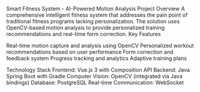 Smart Fitness System - AI-Powered Motion Analysis
Project Overview
A comprehensive intelligent fitness system that addresses the pain point of traditional fitness programs lacking personalization. The solution uses OpenCV-based motion analysis to provide personalized training recommendations and real-time form correction.
Key Features

Real-time motion capture and analysis using OpenCV
Personalized workout recommendations based on user performance
Form correction and feedback system
Progress tracking and analytics
Adaptive training plans

Technology Stack
Frontend: Vue.js 3 with Composition API
Backend: Java Spring Boot with Gradle
Computer Vision: OpenCV (integrated via Java bindings)
Database: PostgreSQL
Real-time Communication: WebSocket
